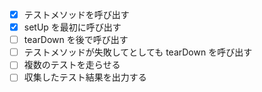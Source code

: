 - [x] テストメソッドを呼び出す
- [x] setUp を最初に呼び出す
- [ ] tearDown を後で呼び出す
- [ ] テストメソッドが失敗してとしても tearDown を呼び出す
- [ ] 複数のテストを走らせる
- [ ] 収集したテスト結果を出力する
